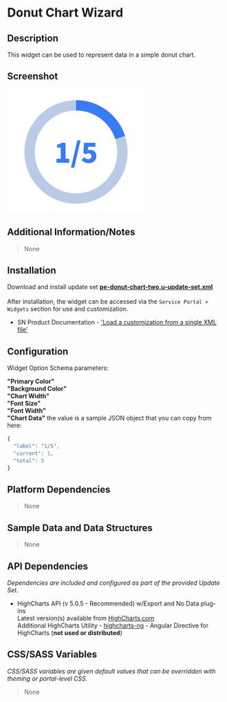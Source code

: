 # Donut Chart Wizard

## Description

This widget can be used to represent data in a simple donut chart.

## Screenshot

![Donut Chart Wizard](../../images/pe-donut-chart-wizard-01.png)

## Additional Information/Notes

> None

## Installation

Download and install update set **[pe-donut-chart-two.u-update-set.xml](https://github.com/platform-experience/serviceportal-widget-library/blob/master/donut-widgets/pe-donut-chart-two/pe-donut-chart-two.u-update-set.xml)** <br/><br/>
After installation, the widget can be accessed via the `Service Portal > Widgets` section for use and customization.<br/>
* SN Product Documentation - ['Load a customization from a single XML file'](https://docs.servicenow.com/bundle/kingston-application-development/page/build/system-update-sets/task/t_SaveAnUpdateSetAsAnXMLFile.html)

## Configuration

Widget Option Schema parameters:

**"Primary Color"** <br/>
**"Background Color"** <br/>
**"Chart Width"** <br/>
**"Font Size"** <br/>
**"Font Width"** <br/>
**"Chart Data"** the value is a sample JSON object that you can copy from here:

```javascript
{
  "label": "1/5",
  "current": 1,
  "total": 5
}
```

## Platform Dependencies

> None

## Sample Data and Data Structures

> None

## API Dependencies

*Dependencies are included and configured as part of the provided Update Set.*

* HighCharts API (v 5.0.5 - Recommended)  w/Export and No Data plug-ins
  <br/>Latest version(s) available from [HighCharts.com](http://http://www.highcharts.com/products/highcharts/)
  <br/>Additional HighCharts Utility - [highcharts-ng](https://github.com/pablojim/highcharts-ng) - Angular Directive for HighCharts (__not used or distributed__)

## CSS/SASS Variables

_CSS/SASS variables are given default values that can be overridden with theming or portal-level CSS._

> None
